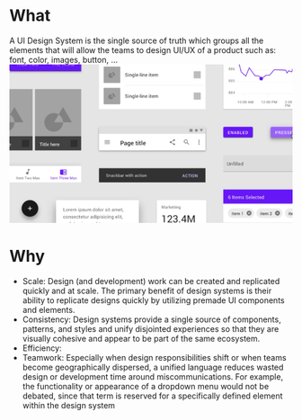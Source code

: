 # What
A UI Design System is the single source of truth which groups all the elements that will allow the teams to design UI/UX of a product such as: font, color, images, button, ...
[![MaterialDesign](./images/presentationLayer/materialDesign.png)](https://kstatic.googleusercontent.com/files/c054e606eb59ea90b04e554397cc9d67d8b0ee500645bfb81c0a9f69f75991e21508e7a6f8b3b07cfb890d94331fb7966a549c961096c30c94ca01445094975d "MaterialDesign")
# Why
- Scale: Design (and development) work can be created and replicated quickly and at scale. The primary benefit of design systems is their ability to replicate designs quickly by utilizing premade UI components and elements.
- Consistency: Design systems provide a single source of components, patterns, and styles and unify disjointed experiences so that they are visually cohesive and appear to be part of the same ecosystem.
- Efficiency: 
- Teamwork: Especially when design responsibilities shift or when teams become geographically dispersed, a unified language reduces wasted design or development time around miscommunications. For example, the functionality or appearance of a dropdown menu would not be debated, since that term is reserved for a specifically defined element within the design system